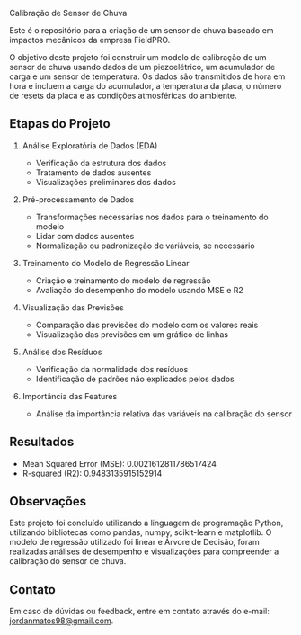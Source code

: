 Calibração de Sensor de Chuva

Este é o repositório para a criação de um sensor de chuva baseado em impactos mecânicos da empresa FieldPRO.



O objetivo deste projeto foi construir um modelo de calibração de um sensor de chuva usando dados de um piezoelétrico, um acumulador de carga e um sensor de temperatura. Os dados são transmitidos de hora em hora e incluem a carga do acumulador, a temperatura da placa, o número de resets da placa e as condições atmosféricas do ambiente.

## Etapas do Projeto

1. Análise Exploratória de Dados (EDA)
   - Verificação da estrutura dos dados
   - Tratamento de dados ausentes
   - Visualizações preliminares dos dados

2. Pré-processamento de Dados
   - Transformações necessárias nos dados para o treinamento do modelo
   - Lidar com dados ausentes
   - Normalização ou padronização de variáveis, se necessário

3. Treinamento do Modelo de Regressão Linear
   - Criação e treinamento do modelo de regressão
   - Avaliação do desempenho do modelo usando MSE e R2

4. Visualização das Previsões
   - Comparação das previsões do modelo com os valores reais
   - Visualização das previsões em um gráfico de linhas

5. Análise dos Resíduos
   - Verificação da normalidade dos resíduos
   - Identificação de padrões não explicados pelos dados

6. Importância das Features
   - Análise da importância relativa das variáveis na calibração do sensor

## Resultados

- Mean Squared Error (MSE): 0.0021612811786517424
- R-squared (R2): 0.9483135915152914


## Observações

Este projeto foi concluído utilizando a linguagem de programação Python, utilizando bibliotecas como pandas, numpy, scikit-learn e matplotlib. O modelo de regressão utilizado foi linear e Árvore de Decisão, foram realizadas análises de desempenho e visualizações para compreender a calibração do sensor de chuva.

## Contato

Em caso de dúvidas ou feedback, entre em contato através do e-mail: jordanmatos98@gmail.com.
